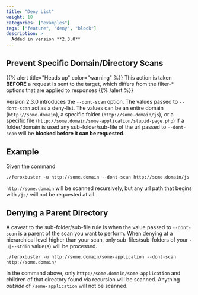 ```yaml
---
title: "Deny List"
weight: 18
categories: ["examples"]
tags: ["feature", "deny", "block"]
description: >
  Added in version **2.3.0**
---
```


## Prevent Specific Domain/Directory Scans

{{% alert title="Heads up" color="warning" %}}
This action is taken **BEFORE** a request is sent to the target, which differs from the filter-* options that are applied to responses
{{% /alert %}}


Version 2.3.0 introduces the `--dont-scan` option. The values passed to `--dont-scan` act as a deny-list.  The values 
can be an entire domain (`http://some.domain`), a specific folder (`http://some.domain/js`), or a specific file 
(`http://some.domain/some-application/stupid-page.php`)  If a folder/domain is used any sub-folder/sub-file of the 
url passed to `--dont-scan` will be **blocked before it can be requested**.

## Example

Given the command 

```
./feroxbuster -u http://some.domain --dont-scan http://some.domain/js
```

`http://some.domain` will be scanned recursively, but any url path that begins with `/js/` will not be requested at all.

## Denying a Parent Directory

A caveat to the sub-folder/sub-file rule is when the value passed to `--dont-scan` is a parent of the scan you want to 
perform. When denying at a hierarchical level higher than your scan, only sub-files/sub-folders of your `-u|--stdin` 
value(s) will be processed.

```
./feroxbuster -u http://some.domain/some-application --dont-scan http://some.domain/
```

In the command above, only `http://some.domain/some-application` and children of that directory found via recursion will
be scanned. Anything *outside* of `/some-application` will not be scanned.

